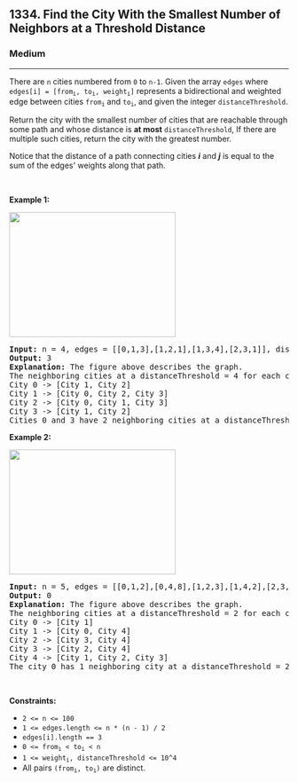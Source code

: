<h2>1334. Find the City With the Smallest Number of Neighbors at a Threshold Distance</h2><h3>Medium</h3><hr><div style="user-select: auto;"><p style="user-select: auto;">There are <code style="user-select: auto;">n</code> cities numbered from <code style="user-select: auto;">0</code> to <code style="user-select: auto;">n-1</code>. Given the array <code style="user-select: auto;">edges</code> where <code style="user-select: auto;">edges[i] = [from<sub style="user-select: auto;">i</sub>, to<sub style="user-select: auto;">i</sub>, weight<sub style="user-select: auto;">i</sub>]</code> represents a bidirectional and weighted edge between cities <code style="user-select: auto;">from<sub style="user-select: auto;">i</sub></code> and <code style="user-select: auto;">to<sub style="user-select: auto;">i</sub></code>, and given the integer <code style="user-select: auto;">distanceThreshold</code>.</p>

<p style="user-select: auto;">Return the city with the smallest number of cities that are reachable through some path and whose distance is <strong style="user-select: auto;">at most</strong> <code style="user-select: auto;">distanceThreshold</code>, If there are multiple such cities, return the city with the greatest number.</p>

<p style="user-select: auto;">Notice that the distance of a path connecting cities <em style="user-select: auto;"><strong style="user-select: auto;">i</strong></em> and <em style="user-select: auto;"><strong style="user-select: auto;">j</strong></em> is equal to the sum of the edges' weights along that path.</p>

<p style="user-select: auto;">&nbsp;</p>
<p style="user-select: auto;"><strong style="user-select: auto;">Example 1:</strong></p>
<img alt="" src="https://assets.leetcode.com/uploads/2020/01/16/find_the_city_01.png" style="width: 300px; height: 225px; user-select: auto;">
<pre style="user-select: auto;"><strong style="user-select: auto;">Input:</strong> n = 4, edges = [[0,1,3],[1,2,1],[1,3,4],[2,3,1]], distanceThreshold = 4
<strong style="user-select: auto;">Output:</strong> 3
<strong style="user-select: auto;">Explanation: </strong>The figure above describes the graph.&nbsp;
The neighboring cities at a distanceThreshold = 4 for each city are:
City 0 -&gt; [City 1, City 2]&nbsp;
City 1 -&gt; [City 0, City 2, City 3]&nbsp;
City 2 -&gt; [City 0, City 1, City 3]&nbsp;
City 3 -&gt; [City 1, City 2]&nbsp;
Cities 0 and 3 have 2 neighboring cities at a distanceThreshold = 4, but we have to return city 3 since it has the greatest number.
</pre>

<p style="user-select: auto;"><strong style="user-select: auto;">Example 2:</strong></p>
<img alt="" src="https://assets.leetcode.com/uploads/2020/01/16/find_the_city_02.png" style="width: 300px; height: 225px; user-select: auto;">
<pre style="user-select: auto;"><strong style="user-select: auto;">Input:</strong> n = 5, edges = [[0,1,2],[0,4,8],[1,2,3],[1,4,2],[2,3,1],[3,4,1]], distanceThreshold = 2
<strong style="user-select: auto;">Output:</strong> 0
<strong style="user-select: auto;">Explanation: </strong>The figure above describes the graph.&nbsp;
The neighboring cities at a distanceThreshold = 2 for each city are:
City 0 -&gt; [City 1]&nbsp;
City 1 -&gt; [City 0, City 4]&nbsp;
City 2 -&gt; [City 3, City 4]&nbsp;
City 3 -&gt; [City 2, City 4]
City 4 -&gt; [City 1, City 2, City 3]&nbsp;
The city 0 has 1 neighboring city at a distanceThreshold = 2.
</pre>

<p style="user-select: auto;">&nbsp;</p>
<p style="user-select: auto;"><strong style="user-select: auto;">Constraints:</strong></p>

<ul style="user-select: auto;">
	<li style="user-select: auto;"><code style="user-select: auto;">2 &lt;= n &lt;= 100</code></li>
	<li style="user-select: auto;"><code style="user-select: auto;">1 &lt;= edges.length &lt;= n * (n - 1) / 2</code></li>
	<li style="user-select: auto;"><code style="user-select: auto;">edges[i].length == 3</code></li>
	<li style="user-select: auto;"><code style="user-select: auto;">0 &lt;= from<sub style="user-select: auto;">i</sub> &lt; to<sub style="user-select: auto;">i</sub> &lt; n</code></li>
	<li style="user-select: auto;"><code style="user-select: auto;">1 &lt;= weight<sub style="user-select: auto;">i</sub>,&nbsp;distanceThreshold &lt;= 10^4</code></li>
	<li style="user-select: auto;">All pairs <code style="user-select: auto;">(from<sub style="user-select: auto;">i</sub>, to<sub style="user-select: auto;">i</sub>)</code> are distinct.</li>
</ul>
</div>